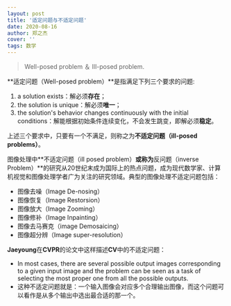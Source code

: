 ```yaml
---
layout: post
title: '适定问题与不适定问题'
date: 2020-08-16
author: 郑之杰
cover: ''
tags: 数学
---
```


> Well-posed problem ＆ Ill-posed problem.

**适定问题（Well-posed problem）**是指满足下列三个要求的问题:

1. a solution exists：解必须**存在**；
2. the solution is unique：解必须**唯一**；
3. the solution's behavior changes continuously with the initial conditions：解能根据初始条件连续变化，不会发生跳变，即解必须**稳定**。

上述三个要求中，只要有一个不满足，则称之为**不适定问题（ill-posed problems）**。

图像处理中**不适定问题（ill posed problem）**或称为**反问题（inverse Problem）**的研究从20世纪末成为国际上的热点问题，成为现代数学家、计算机视觉和图像处理学者广为关注的研究领域。典型的图像处理不适定问题包括：
- 图像去噪（Image De-nosing）
- 图像恢复（Image Restorsion）
- 图像放大（Image Zooming）
- 图像修补（Image Inpainting）
- 图像去马赛克（image Demosaicing）
- 图像超分辨（Image super-resolution）

**Jaeyoung**在**CVPR**的论文中这样描述**CV**中的不适定问题：
- In most cases, there are several possible output images corresponding to a given input image and the problem can be seen as a task of selecting the most proper one from all the possible outputs.
- 这种不适定问题就是：一个输入图像会对应多个合理输出图像，而这个问题可以看作是从多个输出中选出最合适的那一个。
